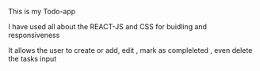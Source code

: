 This is my Todo-app

I have used all about the REACT-JS and CSS for buidling and responsiveness

It allows the user to create or add, edit , mark as compleleted , even delete the tasks input
